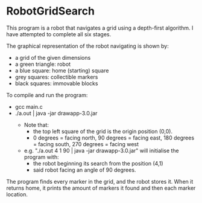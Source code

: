 # RobotGridSearch
This program is a robot that navigates a grid using a depth-first algorithm.
I have attempted to complete all six stages.

The graphical representation of the robot navigating is shown by:
- a grid of the given dimensions
- a green triangle: robot
- a blue square: home (starting) square
- grey squares: collectible markers
- black squares: immovable blocks

To compile and run the program:
- gcc main.c
- ./a.out <start x position> <start y position> <start angle in degrees> | java -jar drawapp-3.0.jar
    - Note that:
        - the top left square of the grid is the origin position (0,0).
        - 0 degrees = facing north, 90 degrees = facing east, 180 degrees = facing south, 270 degrees = facing west
    - e.g. "./a.out 4 1 90 | java -jar drawapp-3.0.jar" will initialise the program with:
        - the robot beginning its search from the position (4,1)
        - said robot facing an angle of 90 degrees. 

The program finds every marker in the grid, and the robot stores it. When it returns home, it prints the amount of markers it found and then each marker location.
